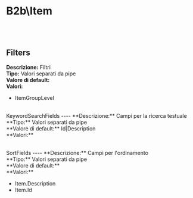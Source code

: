 # B2b\Item

<br><br> 

Filters 
----
**Descrizione:** Filtri<br>
**Tipo:** Valori separati da pipe<br>
**Valore di default:** <br>
**Valori:**
<ul> 
<li>ItemGroupLevel</li>
</ul><br>
KeywordSearchFields 
----
**Descrizione:** Campi per la ricerca testuale<br>
**Tipo:** Valori separati da pipe<br>
**Valore di default:** Id&#124;Description<br>
**Valori:**
<ul> 
</ul><br>
SortFields 
----
**Descrizione:** Campi per l'ordinamento<br>
**Tipo:** Valori separati da pipe<br>
**Valore di default:** <br>
**Valori:**
<ul> 
<li>Item.Description</li>
<li>Item.Id</li>
</ul><br>

